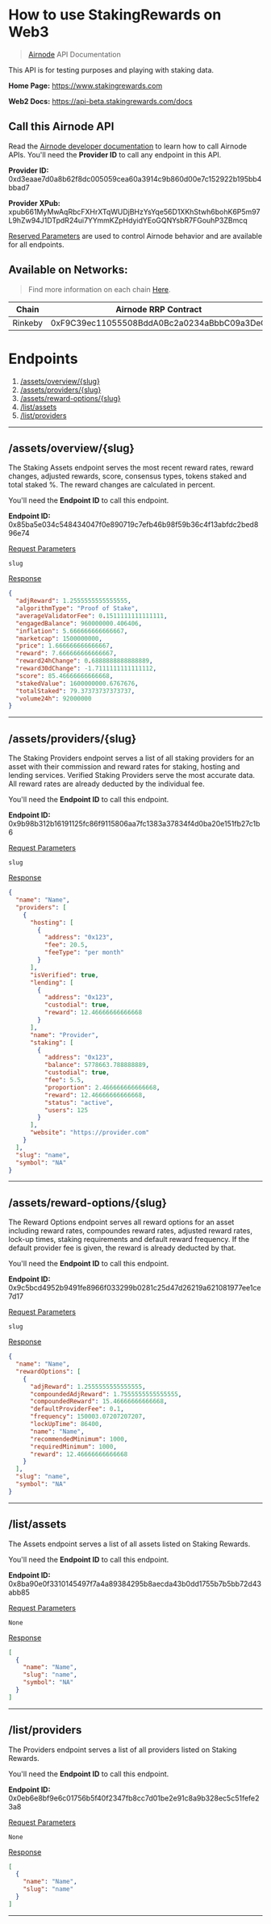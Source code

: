 # How to use StakingRewards on Web3

> [Airnode](https://api3.org/airnode) API Documentation

This API is for testing purposes and playing with staking data.

**Home Page:** https://www.stakingrewards.com

**Web2 Docs:** https://api-beta.stakingrewards.com/docs

## Call this Airnode API

Read the [Airnode developer documentation](https://docs.api3.org/d/call-an-airnode) to learn how to call Airnode APIs. You'll need the **Provider ID** to call any endpoint in this API.

**Provider ID:** 0xd3eaae7d0a8b62f8dc005059cea60a3914c9b860d00e7c152922b195bb4bbad7

**Provider XPub:** xpub661MyMwAqRbcFXHrXTqWUDjBHzYsYqe56D1XKhStwh6bohK6P5m97L9hZw94J1DTpdR24ui7YYmmKZpHdyidYEoGQNYsbR7FGouhP3ZBmcq

[Reserved Parameters](https://docs.api3.org/r/reserved-parameters) are used to control Airnode behavior and are available for all endpoints.

## Available on Networks:

> Find more information on each chain [Here](https://ethereum.org/en/developers/docs/networks/).

| Chain   | Airnode RRP Contract                       |
| ------- | ------------------------------------------ |
| Rinkeby | 0xF9C39ec11055508BddA0Bc2a0234aBbbC09a3DeC |

# Endpoints

1. [/assets/overview/{slug}](#0x85ba5e034c548434047f0e890719c7efb46b98f59b36c4f13abfdc2bed896e74)
2. [/assets/providers/{slug}](#0x9b98b312b16191125fc86f9115806aa7fc1383a37834f4d0ba20e151fb27c1b6)
3. [/assets/reward-options/{slug}](#0x9c5bcd4952b9491fe8966f033299b0281c25d47d26219a621081977ee1ce7d17)
4. [/list/assets](#0x8ba90e0f3310145497f7a4a89384295b8aecda43b0dd1755b7b5bb72d43abb85)
5. [/list/providers](#0x0eb6e8bf9e6c01756b5f40f2347fb8cc7d01be2e91c8a9b328ec5c51fefe23a8)

---

## /assets/overview/{slug} <a name="0x85ba5e034c548434047f0e890719c7efb46b98f59b36c4f13abfdc2bed896e74"></a>

The Staking Assets endpoint serves the most recent reward rates, reward changes, adjusted rewards, score, consensus types, tokens staked and total staked %. The reward changes are calculated in percent.

You'll need the **Endpoint ID** to call this endpoint.

**Endpoint ID:** 0x85ba5e034c548434047f0e890719c7efb46b98f59b36c4f13abfdc2bed896e74

[Request Parameters](https://docs.api3.org/pre-alpha/protocols/request-response/request.html#request-parameters)

```solidity
slug
```

[Response](https://docs.api3.org/pre-alpha/airnode/specifications/reserved-parameters.html#path)

```json
{
  "adjReward": 1.2555555555555555,
  "algorithmType": "Proof of Stake",
  "averageValidatorFee": 0.1511111111111111,
  "engagedBalance": 960000000.406406,
  "inflation": 5.666666666666667,
  "marketcap": 1500000000,
  "price": 1.666666666666667,
  "reward": 7.666666666666667,
  "reward24hChange": 0.6888888888888889,
  "reward30dChange": -1.7111111111111112,
  "score": 85.46666666666668,
  "stakedValue": 1600000000.6767676,
  "totalStaked": 79.37373737373737,
  "volume24h": 92000000
}
```

---

## /assets/providers/{slug} <a name="0x9b98b312b16191125fc86f9115806aa7fc1383a37834f4d0ba20e151fb27c1b6"></a>

The Staking Providers endpoint serves a list of all staking providers for an asset with their commission and reward rates for staking, hosting and lending services. Verified Staking Providers serve the most accurate data. All reward rates are already deducted by the individual fee.

You'll need the **Endpoint ID** to call this endpoint.

**Endpoint ID:** 0x9b98b312b16191125fc86f9115806aa7fc1383a37834f4d0ba20e151fb27c1b6

[Request Parameters](https://docs.api3.org/pre-alpha/protocols/request-response/request.html#request-parameters)

```solidity
slug
```

[Response](https://docs.api3.org/pre-alpha/airnode/specifications/reserved-parameters.html#path)

```json
{
  "name": "Name",
  "providers": [
    {
      "hosting": [
        {
          "address": "0x123",
          "fee": 20.5,
          "feeType": "per month"
        }
      ],
      "isVerified": true,
      "lending": [
        {
          "address": "0x123",
          "custodial": true,
          "reward": 12.46666666666668
        }
      ],
      "name": "Provider",
      "staking": [
        {
          "address": "0x123",
          "balance": 5778663.788888889,
          "custodial": true,
          "fee": 5.5,
          "proportion": 2.466666666666668,
          "reward": 12.46666666666668,
          "status": "active",
          "users": 125
        }
      ],
      "website": "https://provider.com"
    }
  ],
  "slug": "name",
  "symbol": "NA"
}
```

---

## /assets/reward-options/{slug} <a name="0x9c5bcd4952b9491fe8966f033299b0281c25d47d26219a621081977ee1ce7d17"></a>

The Reward Options endpoint serves all reward options for an asset including reward rates, compoundes reward rates, adjusted reward rates, lock-up times, staking requirements and default reward frequency. If the default provider fee is given, the reward is already deducted by that.

You'll need the **Endpoint ID** to call this endpoint.

**Endpoint ID:** 0x9c5bcd4952b9491fe8966f033299b0281c25d47d26219a621081977ee1ce7d17

[Request Parameters](https://docs.api3.org/pre-alpha/protocols/request-response/request.html#request-parameters)

```solidity
slug
```

[Response](https://docs.api3.org/pre-alpha/airnode/specifications/reserved-parameters.html#path)

```json
{
  "name": "Name",
  "rewardOptions": [
    {
      "adjReward": 1.2555555555555555,
      "compoundedAdjReward": 1.7555555555555555,
      "compoundedReward": 15.46666666666668,
      "defaultProviderFee": 0.1,
      "frequency": 150003.07207207207,
      "lockUpTime": 86400,
      "name": "Name",
      "recommendedMinimum": 1000,
      "requiredMinimum": 1000,
      "reward": 12.46666666666668
    }
  ],
  "slug": "name",
  "symbol": "NA"
}
```

---

## /list/assets <a name="0x8ba90e0f3310145497f7a4a89384295b8aecda43b0dd1755b7b5bb72d43abb85"></a>

The Assets endpoint serves a list of all assets listed on Staking Rewards.

You'll need the **Endpoint ID** to call this endpoint.

**Endpoint ID:** 0x8ba90e0f3310145497f7a4a89384295b8aecda43b0dd1755b7b5bb72d43abb85

[Request Parameters](https://docs.api3.org/pre-alpha/protocols/request-response/request.html#request-parameters)

```solidity
None
```

[Response](https://docs.api3.org/pre-alpha/airnode/specifications/reserved-parameters.html#path)

```json
[
  {
    "name": "Name",
    "slug": "name",
    "symbol": "NA"
  }
]
```

---

## /list/providers <a name="0x0eb6e8bf9e6c01756b5f40f2347fb8cc7d01be2e91c8a9b328ec5c51fefe23a8"></a>

The Providers endpoint serves a list of all providers listed on Staking Rewards.

You'll need the **Endpoint ID** to call this endpoint.

**Endpoint ID:** 0x0eb6e8bf9e6c01756b5f40f2347fb8cc7d01be2e91c8a9b328ec5c51fefe23a8

[Request Parameters](https://docs.api3.org/pre-alpha/protocols/request-response/request.html#request-parameters)

```solidity
None
```

[Response](https://docs.api3.org/pre-alpha/airnode/specifications/reserved-parameters.html#path)

```json
[
  {
    "name": "Name",
    "slug": "name"
  }
]
```

---
